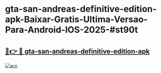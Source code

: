 # gta-san-andreas-definitive-edition-apk-Baixar-Gratis-Ultima-Versao-Para-Android-IOS-2025-#st90t

# <h2><a href="https://ainizakaria.my?title=gta-san-andreas-definitive-edition-apk&ref=24M">🔗👉 🔴 gta-san-andreas-definitive-edition-apk</a></h2>

[![acn](https://github.com/user-attachments/assets/0f9c940e-d8b0-45ae-aac7-cd30a18b3e1c)](https://ainizakaria.my?title=gta-san-andreas-definitive-edition-apk&ref=24M)

